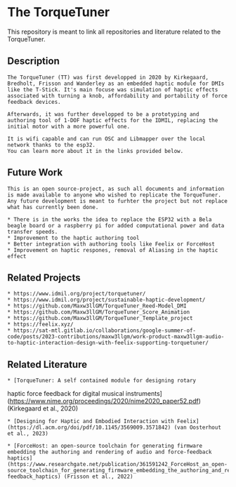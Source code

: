 # The TorqueTuner
This repository is meant to link all repositories and literature related to the TorqueTuner.
## Description
    The TorqueTuner (TT) was first developped in 2020 by Kirkegaard, Bredholt, Frisson and Wanderley as an embedded haptic module for DMIs like the T-Stick. It's main focuse was simulation of haptic effects associated with turning a knob, affordability and portability of force feedback devices.
    
    Afterwards, it was further developped to be a prototyping and authoring tool of 1-DOF haptic effects for the IDMIL, replacing the initial motor with a more powerful one.

    It is wifi capable and can run OSC and Libmapper over the local network thanks to the esp32.
    You can learn more about it in the links provided below.
## Future Work
    This is an open source-project, as such all documents and information is made available to anyone who wished to replicate the TorqueTuner. Any future development is meant to furhter the project but not replace what has currently been done.

    * There is in the works the idea to replace the ESP32 with a Bela beagle board or a raspberry pi for added computational power and data transfer speeds.
    * Improvement to the haptic authoring tool
    * Better integration with authoring tools like Feelix or ForceHost
    * Improvement on haptic respones, removal of Aliasing in the haptic effect


## Related Projects
    * https://www.idmil.org/project/torquetuner/
    * https://www.idmil.org/project/sustainable-haptic-development/
    * https://github.com/Maxw3llGM/TorqueTuner_Reed-Model_DMI
    * https://github.com/Maxw3llGM/TorqueTuner_Score_Animation
    * https://github.com/Maxw3llGM/TorqueTuner_Template_project
    * https://feelix.xyz/
    * https://sat-mtl.gitlab.io/collaborations/google-summer-of-code/posts/2023-contributions/maxw3llgm/work-product-maxw3llgm-audio-to-haptic-interaction-design-with-feelix-supporting-torquetuner/
## Related Literature

    * [TorqueTuner: A self contained module for designing rotary
haptic force feedback for digital musical instruments](https://www.nime.org/proceedings/2020/nime2020_paper52.pdf) (Kirkegaard et al., 2020)

    * [Designing for Haptic and Embodied Interaction with Feelix](https://dl.acm.org/doi/pdf/10.1145/3569009.3571842) (van Oosterhout et al., 2023)

    * [ForceHost: an open-source toolchain for generating firmware embedding the authoring and rendering of audio and force-feedback haptics](https://www.researchgate.net/publication/361591242_ForceHost_an_open-source_toolchain_for_generating_firmware_embedding_the_authoring_and_rendering_of_audio_and_force-feedback_haptics) (Frisson et al., 2022)

    

